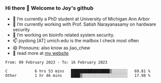 ### Hi there 👋 Welcome to Joy's github

- 🔭 I’m currently a PhD student at University of Michigan Ann Arbor
- 🌱 I’m currently working with Prof. Satish Narayanasamy on hardware security
- 👯 I’m working on bioinfo related system security. 
- 📫 joydong [AT] umich.edu is the mailbox I check most often
- 😄 Pronouns: also know as jiao_chew
- 💬 read more at [my website](https://joydddd.github.io/)
<!--START_SECTION:waka-->

```text
From: 09 February 2023 - To: 16 February 2023

C            6 hrs 53 mins   █████████████████▒░░░░░░░   69.81 %
Other        1 hr 46 mins    ████▒░░░░░░░░░░░░░░░░░░░░   17.98 %
```

<!--END_SECTION:waka-->
